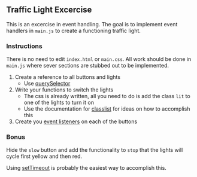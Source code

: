 ## Traffic Light Excercise

This is an excercise in event handling. The goal is to implement event handlers in `main.js` to create a functioning traffic light.

### Instructions

There is no need to edit `index.html` or `main.css`. All work should be done in `main.js` where sever sections are stubbed out to be implemented.

1. Create a reference to all buttons and lights
   - Use [querySelector](https://developer.mozilla.org/en-US/docs/Web/API/Document/querySelector)
2. Write your functions to switch the lights
   - The css is already written, all you need to do is add the class `lit` to one of the lights to turn it on
   - Use the documentation for [classlist](https://developer.mozilla.org/en/docs/Web/API/Element/classList) for ideas on how to accomplish this
3. Create you [event listeners](https://developer.mozilla.org/en-US/docs/Web/API/EventTarget/addEventListener) on each of the buttons

### Bonus

Hide the `slow` button and add the functionality to `stop` that the lights will cycle first yellow and then red.

Using [setTimeout](https://developer.mozilla.org/en-US/docs/Web/API/WindowOrWorkerGlobalScope/setTimeout) is probably the easiest way to accomplish this.
